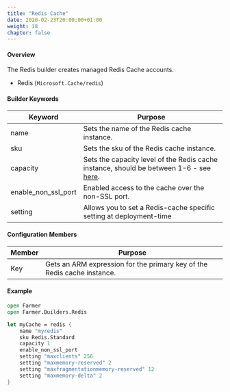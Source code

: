 ```yaml
---
title: "Redis Cache"
date: 2020-02-23T20:00:00+01:00
weight: 18
chapter: false
---
```


#### Overview
The Redis builder creates managed Redis Cache accounts.

* Redis (`Microsoft.Cache/redis`)

#### Builder Keywords
| Keyword | Purpose |
|-|-|
| name | Sets the name of the Redis cache instance. |
| sku | Sets the sku of the Redis cache instance. |
| capacity | Sets the capacity level of the Redis cache instance, should be between 1-6 - see [here](https://azure.microsoft.com/en-gb/pricing/details/cache/). |
| enable_non_ssl_port | Enabled access to the cache over the non-SSL port. |
| setting | Allows you to set a Redis-cache specific setting at deployment-time |

#### Configuration Members
| Member | Purpose |
|-|-|
| Key | Gets an ARM expression for the primary key of the Redis cache instance. |

#### Example

```fsharp
open Farmer
open Farmer.Builders.Redis

let myCache = redis {
    name "myredis"
    sku Redis.Standard
    capacity 1
    enable_non_ssl_port
    setting "maxclients" 256
    setting "maxmemory-reserved" 2
    setting "maxfragmentationmemory-reserved" 12
    setting "maxmemory-delta" 2
}
```
